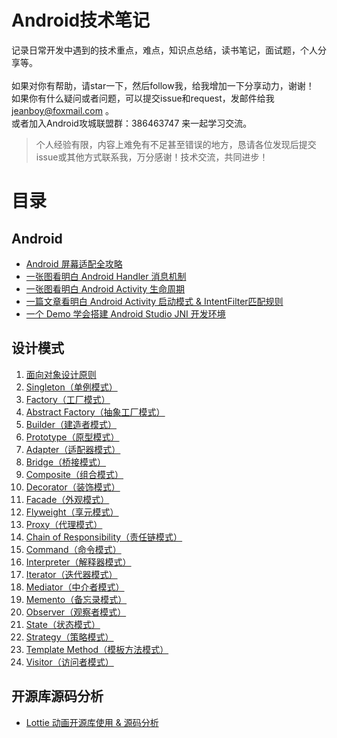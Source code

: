 # Android技术笔记 #

记录日常开发中遇到的技术重点，难点，知识点总结，读书笔记，面试题，个人分享等。<br>
<br>
如果对你有帮助，请star一下，然后follow我，给我增加一下分享动力，谢谢！<br>
如果你有什么疑问或者问题，可以提交issue和request，发邮件给我 jeanboy@foxmail.com 。<br>
或者加入Android攻城联盟群：386463747 来一起学习交流。

> 个人经验有限，内容上难免有不足甚至错误的地方，恳请各位发现后提交issue或其他方式联系我，万分感谢！技术交流，共同进步！

# 目录 #
## Android ##

- [Android 屏幕适配全攻略](https://github.com/jeanboydev/Android-ReadTheFuckingSourceCode/blob/master/Android-屏幕适配全攻略.md)
- [一张图看明白 Android Handler 消息机制](https://github.com/jeanboydev/Android-ReadTheFuckingSourceCode/blob/master/Android-Handler消息机制.md)
- [一张图看明白 Android Activity 生命周期](https://github.com/jeanboydev/Android-ReadTheFuckingSourceCode/blob/master/Android-Activity生命周期.md)
- [一篇文章看明白 Android Activity 启动模式 & IntentFilter匹配规则](https://github.com/jeanboydev/Android-ReadTheFuckingSourceCode/blob/master/Android-Activity启动模式&IntentFilter匹配规则.md)
- [一个 Demo 学会搭建 Android Studio JNI 开发环境](https://github.com/jeanboydev/Android-JNITest)


## 设计模式 ##

1. [面向对象设计原则](https://github.com/jeanboydev/Android-ReadTheFuckingSourceCode/blob/master/面向对象设计原则.md)
2. [Singleton（单例模式）](https://github.com/jeanboydev/Android-ReadTheFuckingSourceCode/blob/master/设计模式-Singleton.md)
3. [Factory（工厂模式）](https://github.com/jeanboydev/Android-ReadTheFuckingSourceCode/blob/master/设计模式-Factory.md)
4. [Abstract Factory（抽象工厂模式）](https://github.com/jeanboydev/Android-ReadTheFuckingSourceCode/blob/master/设计模式-Abstract_Factory.md)
5. [Builder（建造者模式）](https://github.com/jeanboydev/Android-ReadTheFuckingSourceCode/blob/master/设计模式-Builder.md)
6. [Prototype（原型模式）](https://github.com/jeanboydev/Android-ReadTheFuckingSourceCode/blob/master/设计模式-Prototype.md)
7. [Adapter（适配器模式）](https://github.com/jeanboydev/Android-ReadTheFuckingSourceCode/blob/master/设计模式-Adapter.md)
8. [Bridge（桥接模式）](https://github.com/jeanboydev/Android-ReadTheFuckingSourceCode/blob/master/设计模式-Bridge.md)
9. [Composite（组合模式）](https://github.com/jeanboydev/Android-ReadTheFuckingSourceCode/blob/master/设计模式-Composite.md)
10. [Decorator（装饰模式）](https://github.com/jeanboydev/Android-ReadTheFuckingSourceCode/blob/master/设计模式-Decorator.md)
11. [Facade（外观模式）](https://github.com/jeanboydev/Android-ReadTheFuckingSourceCode/blob/master/设计模式-Facade.md)
12. [Flyweight（享元模式）](https://github.com/jeanboydev/Android-ReadTheFuckingSourceCode/blob/master/设计模式-Flyweight.md)
13. [Proxy（代理模式）](https://github.com/jeanboydev/Android-ReadTheFuckingSourceCode/blob/master/设计模式-Proxy.md)
14. [Chain of Responsibility（责任链模式）](https://github.com/jeanboydev/Android-ReadTheFuckingSourceCode/blob/master/设计模式-Chain_of_Responsibility.md)
15. [Command（命令模式）](https://github.com/jeanboydev/Android-ReadTheFuckingSourceCode/blob/master/设计模式-Command.md)
16. [Interpreter（解释器模式）](https://github.com/jeanboydev/Android-ReadTheFuckingSourceCode/blob/master/设计模式-Interpreter.md)
17. [Iterator（迭代器模式）](https://github.com/jeanboydev/Android-ReadTheFuckingSourceCode/blob/master/设计模式-Iterator.md)
18. [Mediator（中介者模式）](https://github.com/jeanboydev/Android-ReadTheFuckingSourceCode/blob/master/设计模式-Mediator.md)
19. [Memento（备忘录模式）](https://github.com/jeanboydev/Android-ReadTheFuckingSourceCode/blob/master/设计模式-Memento.md)
20. [Observer（观察者模式）](https://github.com/jeanboydev/Android-ReadTheFuckingSourceCode/blob/master/设计模式-Observer.md)
21. [State（状态模式）](https://github.com/jeanboydev/Android-ReadTheFuckingSourceCode/blob/master/设计模式-State.md)
22. [Strategy（策略模式）](https://github.com/jeanboydev/Android-ReadTheFuckingSourceCode/blob/master/设计模式-Strategy.md)
23. [Template Method（模板方法模式）](https://github.com/jeanboydev/Android-ReadTheFuckingSourceCode/blob/master/设计模式-Template_Method.md)
24. [Visitor（访问者模式）](https://github.com/jeanboydev/Android-ReadTheFuckingSourceCode/blob/master/设计模式-Visitor.md)


## 开源库源码分析 ##
- [Lottie 动画开源库使用 & 源码分析](https://github.com/jeanboydev/Android-ReadTheFuckingSourceCode/blob/master/Lottie动画开源库使用&源码分析.md)